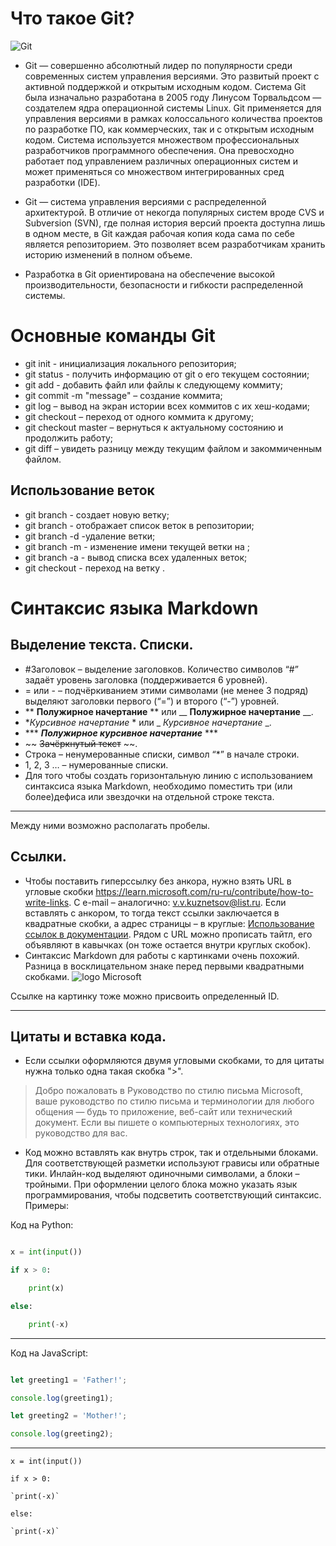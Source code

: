 # Что такое Git?

![Git](Git_image.png)

* Git — совершенно абсолютный лидер по популярности среди современных систем управления версиями. Это развитый проект с активной поддержкой и открытым исходным кодом. Система Git была изначально разработана в 2005 году Линусом Торвальдсом — создателем ядра операционной системы Linux. Git применяется для управления версиями в рамках колоссального количества проектов по разработке ПО, как коммерческих, так и с открытым исходным кодом. Система используется множеством профессиональных разработчиков программного обеспечения. Она превосходно работает под управлением различных операционных систем и может применяться со множеством интегрированных сред разработки (IDE).

* Git — система управления версиями с распределенной архитектурой. В отличие от некогда популярных систем вроде CVS и Subversion (SVN), где полная история версий проекта доступна лишь в одном месте, в Git каждая рабочая копия кода сама по себе является репозиторием. Это позволяет всем разработчикам хранить историю изменений в полном объеме.

* Разработка в Git ориентирована на обеспечение высокой производительности, безопасности и гибкости распределенной системы.

# Основные команды Git

* git init - инициализация локального репозитория;
* git status - получить информацию от git о его текущем состоянии;
* git add - добавить файл или файлы к следующему коммиту;
* git commit -m "message" – создание коммита;
* git log – вывод на экран истории всех коммитов с их хеш-кодами;
* git checkout – переход от одного коммита к другому;
* git checkout master – вернуться к актуальному состоянию и продолжить работу;
* git diff – увидеть разницу между текущим файлом и закоммиченным файлом.

## Использование веток

* git branch <branch name> - создает новую ветку;
* git branch -  отображает список веток в репозитории;
* git branch -d <branch name> -удаление ветки;
* git branch -m <branch name> - изменение имени текущей ветки на <branch name>;
* git branch -a - вывод списка всех удаленных веток;
* git checkout <branch name> - переход на ветку <branch name>.

# Синтаксис языка Markdown
## Выделение текста. Списки.
* #Заголовок – выделение заголовков. Количество символов “#” задаёт уровень заголовка (поддерживается 6 уровней).
* = или - – подчёркиванием этими символами (не менее 3 подряд) выделяют заголовки
первого (“=”) и второго (“-”) уровней.
* ** **Полужирное начертание** ** или __ __Полужирное начертание__ __.
*  **Курсивное начертание* * или _ _Курсивное начертание_ _.
* *** ***Полужирное курсивное начертание*** ***
* ~~ ~~Зачёркнутый текст~~ ~~.
*   Строка – ненумерованные списки, символ  “*” в начале строки.
* 1, 2, 3 … – нумерованные списки.
* Для того чтобы создать горизонтальную линию с использованием синтаксиса языка Markdown, необходимо поместить три (или более)дефиса или звездочки на отдельной строке текста.
******
Между ними возможно располагать пробелы.
## Ссылки.
* Чтобы поставить гиперссылку без анкора, нужно взять URL в угловые скобки <https://learn.microsoft.com/ru-ru/contribute/how-to-write-links>. С e-mail – аналогично: <v.v.kuznetsov@list.ru>.
Если вставлять с анкором, то тогда текст ссылки заключается в квадратные скобки, а адрес страницы – в круглые: [Использование ссылок в документации](https://learn.microsoft.com/ru-ru/contribute/how-to-write-links). Рядом с URL можно прописать тайтл, его объявляют в кавычках (он тоже остается внутри круглых скобок).
* Синтаксис Markdown для работы с картинками очень похожий. Разница в восклицательном знаке перед первыми квадратными скобками. ![logo Microsoft](https://img-prod-cms-rt-microsoft-com.akamaized.net/cms/api/am/imageFileData/RE1Mu3b?ver=5c31) 

Ссылке на картинку тоже можно присвоить определенный ID.
***
## Цитаты и вставка кода.
* Если ссылки оформляются двумя угловыми скобками, то для цитаты нужна только одна такая скобка ">". 

> Добро пожаловать в Руководство по стилю письма Microsoft, ваше руководство по стилю письма и терминологии для любого общения — будь то приложение, веб-сайт или технический документ. Если вы пишете о компьютерных технологиях, это руководство для вас.

* Код можно вставлять как внутрь строк, так и отдельными блоками. Для соответствующей разметки используют грависы или обратные тики. Инлайн-код выделяют одиночными символами, а блоки – тройными. При оформлении целого блока можно указать язык программирования, чтобы подсветить соответствующий синтаксис. Примеры:

Код на Python:

```python

x = int(input())

if x > 0:

    print(x)

else:

    print(-x)

```
****
Код на JavaScript:

```javascript

let greeting1 = 'Father!';

console.log(greeting1);

let greeting2 = 'Mother!';

console.log(greeting2);

```
****
`x = int(input())`

`if x > 0:`

    `print(-x)`

`else:`

    `print(-x)`

